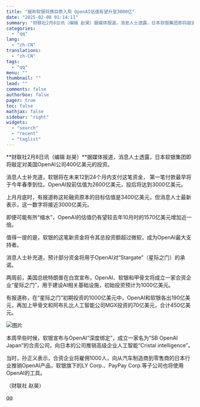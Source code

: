 ```yaml
---
title: "据称软银将携巨款入局 OpenAI估值有望升至3000亿"
date: "2025-02-08 01:14:11"
summary: "财联社2月8日讯（编辑 赵昊）据媒体报道，消息人士透露，日本软银集团即将敲定对美国OpenAI公司4..."
categories:
  - "qq"
lang:
  - "zh-CN"
translations:
  - "zh-CN"
tags:
  - "qq"
menu: ""
thumbnail: ""
lead: ""
comments: false
authorbox: false
pager: true
toc: false
mathjax: false
sidebar: "right"
widgets:
  - "search"
  - "recent"
  - "taglist"
---
```


**财联社2月8日讯（编辑 赵昊）**据媒体报道，消息人士透露，日本软银集团即将敲定对美国OpenAI公司400亿美元的投资。

消息人士补充道，软银将在未来12到24个月内支付这笔资金， 第一笔付款最早将于今年春季到位。OpenAI投前估值为2600亿美元，投后将达到3000亿美元。

上月月底时，有报道称这轮融资原本的目标估值是3400亿美元，但消息人士最新表示，这一数字将接近3000亿美元。

即便可能有所“缩水”，OpenAI的估值仍有望较去年10月时的1570亿美元增加近一倍。

值得一提的是，软银的这笔新资金将令其总投资额超过微软，成为OpenAI最大支持者。

消息人士补充道，预计部分资金将用于OpenAI对“Stargate”（星际之门）的承诺。

两周前，美国总统特朗普在白宫宣布，OpenAI、软银和甲骨文将成立一家合资企业“星际之门”，用于建设AI相关基础设施，初始投资预计为1000亿美元。

有报道称，在“星际之门”初期投资的1000亿美元中，OpenAI和软银各出190亿美元，再加上甲骨文和阿布扎比人工智能公司MGX投资的70亿美元，合计450亿美元。

![图片](https://inews.gtimg.com/om_bt/OqlY7BMIVYERShn1pS1a8lpqoaqxRK8Ut4R7d7lwIgkrAAA/641)

本周早些时候，软银宣布与OpenAI“深度绑定”，成立一家名为“SB OpenAI Japan”的合资公司，向日本的公司推销高级企业人工智能“Cristal intelligence”。

当时，孙正义表示，合资企业将雇佣1000人，向从汽车制造商到零售商的日本行业推销OpenAI产品，软银旗下的LY Corp.、PayPay Corp.等子公司也将使用OpenAI的工具。

（财联社 赵昊）

[qq](https://new.qq.com/rain/a/20250208A00KPF00)
